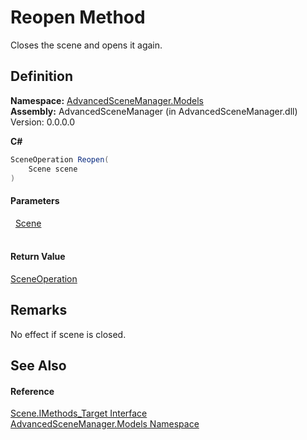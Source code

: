# Reopen Method


Closes the scene and opens it again.



## Definition
**Namespace:** <a href="N_AdvancedSceneManager_Models">AdvancedSceneManager.Models</a>  
**Assembly:** AdvancedSceneManager (in AdvancedSceneManager.dll) Version: 0.0.0.0

**C#**
``` C#
SceneOperation Reopen(
	Scene scene
)
```



#### Parameters
<dl><dt>  <a href="T_AdvancedSceneManager_Models_Scene">Scene</a></dt><dd> </dd></dl>

#### Return Value
<a href="T_AdvancedSceneManager_Core_SceneOperation">SceneOperation</a>

## Remarks
No effect if scene is closed.

## See Also


#### Reference
<a href="T_AdvancedSceneManager_Models_Scene_IMethods_Target">Scene.IMethods_Target Interface</a>  
<a href="N_AdvancedSceneManager_Models">AdvancedSceneManager.Models Namespace</a>  
